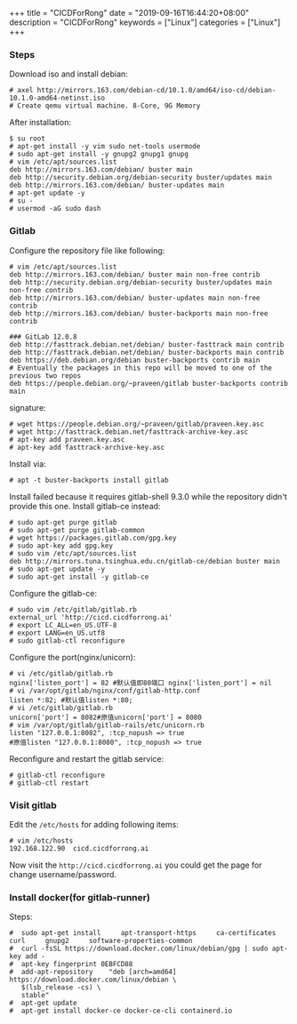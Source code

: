 +++
title = "CICDForRong"
date = "2019-09-16T16:44:20+08:00"
description = "CICDForRong"
keywords = ["Linux"]
categories = ["Linux"]
+++
### Steps
Download iso and install debian:   

```
# axel http://mirrors.163.com/debian-cd/10.1.0/amd64/iso-cd/debian-10.1.0-amd64-netinst.iso
# Create qemu virtual machine. 8-Core, 9G Memory
```
After installation:   

```
$ su root
# apt-get install -y vim sudo net-tools usermode
# sudo apt-get install -y gnupg2 gnupg1 gnupg
# vim /etc/apt/sources.list
deb http://mirrors.163.com/debian/ buster main
deb http://security.debian.org/debian-security buster/updates main
deb http://mirrors.163.com/debian/ buster-updates main
# apt-get update -y
# su -
# usermod -aG sudo dash
```
### Gitlab
Configure the repository file like following:      

```
# vim /etc/apt/sources.list
deb http://mirrors.163.com/debian/ buster main non-free contrib
deb http://security.debian.org/debian-security buster/updates main non-free contrib
deb http://mirrors.163.com/debian/ buster-updates main non-free contrib
deb http://mirrors.163.com/debian/ buster-backports main non-free contrib

### GitLab 12.0.8
deb http://fasttrack.debian.net/debian/ buster-fasttrack main contrib
deb http://fasttrack.debian.net/debian/ buster-backports main contrib 
deb https://deb.debian.org/debian buster-backports contrib main
# Eventually the packages in this repo will be moved to one of the previous two repos
deb https://people.debian.org/~praveen/gitlab buster-backports contrib main
```
signature:     

```
# wget https://people.debian.org/~praveen/gitlab/praveen.key.asc
# wget http://fasttrack.debian.net/fasttrack-archive-key.asc
# apt-key add praveen.key.asc
# apt-key add fasttrack-archive-key.asc
```
Install via:     

```
# apt -t buster-backports install gitlab
```
Install failed because it requires gitlab-shell 9.3.0 while the repository didn't provide this one.  Install gitlab-ce instead:    

```
# sudo apt-get purge gitlab
# sudo apt-get purge gitlab-common
# wget https://packages.gitlab.com/gpg.key
# sudo apt-key add gpg.key 
# sudo vim /etc/apt/sources.list
deb http://mirrors.tuna.tsinghua.edu.cn/gitlab-ce/debian buster main
# sudo apt-get update -y
# sudo apt-get install -y gitlab-ce
```
Configure the gitlab-ce:    

```
# sudo vim /etc/gitlab/gitlab.rb
external_url 'http://cicd.cicdforrong.ai'
# export LC_ALL=en_US.UTF-8
# export LANG=en_US.utf8
# sudo gitlab-ctl reconfigure
```
Configure the port(nginx/unicorn):   

```
# vi /etc/gitlab/gitlab.rb
nginx['listen_port'] = 82 #默认值即80端口 nginx['listen_port'] = nil
# vi /var/opt/gitlab/nginx/conf/gitlab-http.conf
listen *:82; #默认值listen *:80;
# vi /etc/gitlab/gitlab.rb
unicorn['port'] = 8082#原值unicorn['port'] = 8080
# vim /var/opt/gitlab/gitlab-rails/etc/unicorn.rb
listen "127.0.0.1:8082", :tcp_nopush => true
#原值listen "127.0.0.1:8080", :tcp_nopush => true
```
Reconfigure and restart the gitlab service:     

```
# gitlab-ctl reconfigure
# gitlab-ctl restart
```
### Visit gitlab
Edit the `/etc/hosts` for adding following items:    

```
# vim /etc/hosts
192.168.122.90	cicd.cicdforrong.ai
```
Now visit the `http://cicd.cicdforrong.ai` you could get the page for change username/password.    

### Install docker(for gitlab-runner)
Steps:    

```
#  sudo apt-get install     apt-transport-https     ca-certificates     curl     gnupg2     software-properties-common
#  curl -fsSL https://download.docker.com/linux/debian/gpg | sudo apt-key add -
#  apt-key fingerprint 0EBFCD88
#  add-apt-repository    "deb [arch=amd64] https://download.docker.com/linux/debian \
   $(lsb_release -cs) \
   stable"
#  apt-get update
#  apt-get install docker-ce docker-ce-cli containerd.io
```
